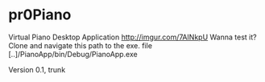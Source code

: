 # pr0Piano
Virtual Piano Desktop Application
http://imgur.com/7AINkpU
Wanna test it? Clone and navigate this path to the exe. file
 [..]/PianoApp/bin/Debug/PianoApp.exe



Version 0.1, trunk
	
